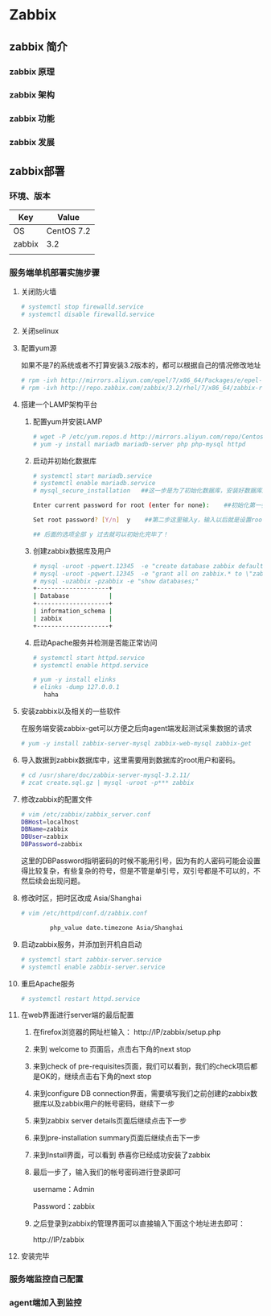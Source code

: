 # Zabbix



## zabbix 简介

### zabbix 原理

### zabbix 架构

### zabbix 功能

### zabbix 发展





## zabbix部署

### 环境、版本

| Key    | Value      |
| ------ | ---------- |
| OS     | CentOS 7.2 |
| zabbix | 3.2        |
|        |            |



### 服务端单机部署实施步骤

1. 关闭防火墙

   ```bash
   # systemctl stop firewalld.service
   # systemctl disable firewalld.service
   ```

2. 关闭selinux

3. 配置yum源

   如果不是7的系统或者不打算安装3.2版本的，都可以根据自己的情况修改地址

   ```bash
   # rpm -ivh http://mirrors.aliyun.com/epel/7/x86_64/Packages/e/epel-release-7-11.noarch.rpm 
   # rpm -ivh http://repo.zabbix.com/zabbix/3.2/rhel/7/x86_64/zabbix-release-3.2-1.el7.noarch.rpm 
   ```

4. 搭建一个LAMP架构平台

   1. 配置yum并安装LAMP

      ```bash
      # wget -P /etc/yum.repos.d http://mirrors.aliyun.com/repo/Centos-7.repo
      # yum -y install mariadb mariadb-server php php-mysql httpd
      ```

   2. 启动并初始化数据库

      ```bash
      # systemctl start mariadb.service           
      # systemctl enable mariadb.service
      # mysql_secure_installation   ##这一步是为了初始化数据库，安装好数据库后必须要做的
      
      Enter current password for root (enter for none):    ##初始化第一步提示直接敲回车
      
      Set root password? [Y/n]  y    ##第二步这里输入y，输入以后就是设置root的密码了，要输入两次你要设置的密码就会提示你 successfully! 即可
      
      ## 后面的选项全部 y 过去就可以初始化完毕了！
      ```

   3. 创建zabbix数据库及用户

      ```bash
      # mysql -uroot -pqwert.12345  -e "create database zabbix default character set utf8 collate utf8_bin;"
      # mysql -uroot -pqwert.12345  -e "grant all on zabbix.* to \"zabbix\"@\"%\" identified by \"zabbix\";"
      # mysql -uzabbix -pzabbix -e "show databases;"
      +--------------------+
      | Database           |
      +--------------------+
      | information_schema |
      | zabbix             |
      +--------------------+
      ```

   4. 启动Apache服务并检测是否能正常访问

      ```bash
      # systemctl start httpd.service
      # systemctl enable httpd.service
      
      # yum -y install elinks
      # elinks -dump 127.0.0.1
         haha
      ```

5. 安装zabbix以及相关的一些软件

   在服务端安装zabbix-get可以方便之后向agent端发起测试采集数据的请求

   ```bash
   # yum -y install zabbix-server-mysql zabbix-web-mysql zabbix-get
   ```

6. 导入数据到zabbix数据库中，这里需要用到数据库的root用户和密码。

   ```bash
   # cd /usr/share/doc/zabbix-server-mysql-3.2.11/
   # zcat create.sql.gz | mysql -uroot -p*** zabbix
   ```

7. 修改zabbix的配置文件

   ```bash
   # vim /etc/zabbix/zabbix_server.conf
   DBHost=localhost
   DBName=zabbix
   DBUser=zabbix
   DBPassword=zabbix
   ```

   这里的DBPassword指明密码的时候不能用引号，因为有的人密码可能会设置得比较复杂，有些复杂的符号，但是不管是单引号，双引号都是不可以的，不然后续会出现问题。

8. 修改时区，把时区改成 Asia/Shanghai

   ```bash
   # vim /etc/httpd/conf.d/zabbix.conf
   
           php_value date.timezone Asia/Shanghai
   ```

9. 启动zabbix服务，并添加到开机自启动

   ```bash
   # systemctl start zabbix-server.service
   # systemctl enable zabbix-server.service
   ```

10. 重启Apache服务

    ```bash
    # systemctl restart httpd.service 
    ```

11. 在web界面进行server端的最后配置

    1. 在firefox浏览器的网址栏输入： http://IP/zabbix/setup.php

    2. 来到 welcome to 页面后，点击右下角的next stop

    3. 来到check of pre-requisites页面，我们可以看到，我们的check项后都是OK的，继续点击右下角的next stop

    4. 来到configure DB connection界面，需要填写我们之前创建的zabbix数据库以及zabbix用户的帐号密码，继续下一步

    5. 来到zabbix server details页面后继续点击下一步

    6. 来到pre-installation summary页面后继续点击下一步

    7. 来到Install界面，可以看到 恭喜你已经成功安装了zabbix

    8. 最后一步了，输入我们的帐号密码进行登录即可

       username：Admin

       Password：zabbix

    9. 之后登录到zabbix的管理界面可以直接输入下面这个地址进去即可：

       http://IP/zabbix

12. 安装完毕



### 服务端监控自己配置





### agent端加入到监控





